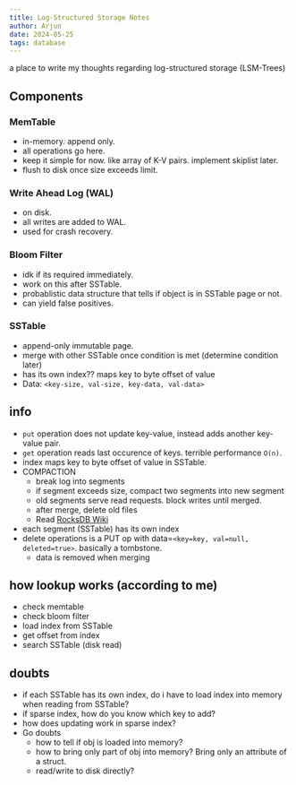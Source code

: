 ```yaml
---
title: Log-Structured Storage Notes
author: Arjun
date: 2024-05-25
tags: database
---
```


a place to write my thoughts regarding log-structured storage (LSM-Trees)

## Components

### MemTable
- in-memory. append only.
- all operations go here.
- keep it simple for now. like array of K-V pairs. implement skiplist later.
- flush to disk once size exceeds limit.

### Write Ahead Log (WAL)
- on disk.
- all writes are added to WAL.
- used for crash recovery.

### Bloom Filter
- idk if its required immediately.
- work on this after SSTable.
- probablistic data structure that tells if object is in SSTable page or not.
- can yield false positives.

### SSTable
- append-only immutable page.
- merge with other SSTable once condition is met (determine condition later)
- has its own index?? maps key to byte offset of value
- Data: `<key-size, val-size, key-data, val-data>`

## info
- `put` operation does not update key-value, instead adds another key-value pair.
- `get` operation reads last occurence of keys. terrible performance `O(n)`.  
- index maps key to byte offset of value in SSTable.
- COMPACTION
	- break log into segments
	- if segment exceeds size, compact two segments into new segment
	- old segments serve read requests. block writes until merged.
	- after merge, delete old files
	- Read [RocksDB Wiki](https://github.com/facebook/rocksdb/wiki/Compaction)
- each segment (SSTable) has its own index
- delete operations is a PUT op with data=`<key=key, val=null, deleted=true>`. basically a tombstone.
	- data is removed when merging

## how lookup works (according to me)
- check memtable
- check bloom filter
- load index from SSTable
- get offset from index
- search SSTable (disk read)

## doubts
- if each SSTable has its own index, do i have to load index into memory when reading from SSTable?
- if sparse index, how do you know which key to add?
- how does updating work in sparse index?
- Go doubts
	- how to tell if obj is loaded into memory?
	- how to bring only part of obj into memory? Bring only an attribute of a struct.
	- read/write to disk directly?

